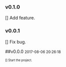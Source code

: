 ### v0.1.0
[] Add feature.

### v0.0.1
[] Fix bug.

##v0.0.0
<small>2017-08-06 20:26:18<small>

[] Start the project.
